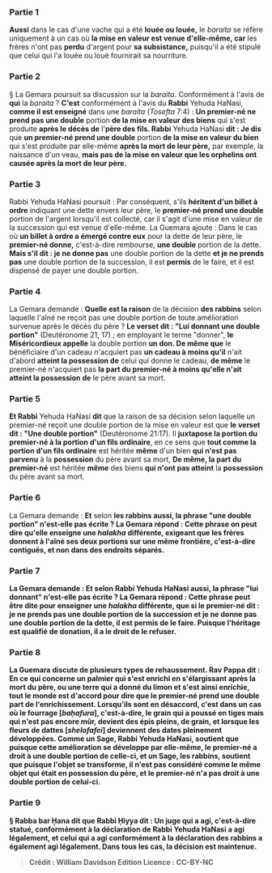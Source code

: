 
### Partie 1
<b>Aussi</b> dans le cas d'une vache qui a été <b>louée ou louée,</b> le <i>baraita</i> se réfère uniquement à un cas où <b>la mise en valeur est venue d'elle-même, car</b> les frères n'ont pas <b>perdu</b> d'argent pour <b>sa subsistance,</b> puisqu'il a été stipulé que celui qui l'a louée ou loué fournirait sa nourriture.

### Partie 2
§ La Gemara poursuit sa discussion sur la <i>baraita</i>. Conformément à l'avis de <b>qui</b> la <i>baraita</i> ? <b>C'est</b> conformément à l'avis du <b>Rabbi</b> Yehuda HaNasi, <b>comme il est enseigné</b> dans une <i>baraita</i> (<i>Tosefta</i> 7:4) : <b>Un premier-né ne prend pas une double</b> portion <b>de la mise en valeur des biens</b> qui s'est produite <b>après le décès de</b> l'<b>père des fils. Rabbi</b> Yehuda HaNasi <b>dit : Je dis</b> que <b>un premier-né prend une double</b> portion <b>de la mise en valeur du bien</b> qui s'est produite par elle-même <b>après la mort de leur père,</b> par exemple, la naissance d'un veau, <b>mais pas de la mise en valeur que les orphelins ont causée après la mort de leur père.</b>

### Partie 3
Rabbi Yehuda HaNasi poursuit : Par conséquent, s'ils <b>héritent d'un billet à ordre</b> indiquant une dette envers leur père, le <b>premier-né prend une double</b> portion de l'argent lorsqu'il est collecté, car il s'agit d'une mise en valeur de la succession qui est venue d'elle-même. La Guemara ajoute : Dans le cas où <b>un billet à ordre a émergé contre eux</b> pour la dette de leur père, le <b>premier-né donne,</b> c'est-à-dire rembourse, <b>une double</b> portion de la dette. <b>Mais s'il dit : je ne donne pas</b> une double portion de la dette <b>et je ne prends pas</b> une double portion de la succession, il est <b>permis</b> de le faire, et il est dispensé de payer une double portion.

### Partie 4
La Gemara demande : <b>Quelle est la raison</b> de la décision <b>des rabbins</b> selon laquelle l'aîné ne reçoit pas une double portion de toute amélioration survenue après le décès du père ? <b>Le verset dit : "Lui donnant une double portion"</b> (Deutéronome 21, 17) ; en employant le terme "donner", <b>le Miséricordieux appelle</b> la double portion <b>un don. De même que</b> le bénéficiaire d'un cadeau n'acquiert pas <b>un cadeau à moins qu'il</b> n'ait d'abord <b>atteint la possession de</b> celui qui donne le cadeau, <b>de même</b> le premier-né n'acquiert pas <b>la part du premier-né à moins qu'elle n'ait atteint la possession de</b> le père avant sa mort.

### Partie 5
<b>Et Rabbi</b> Yehuda HaNasi <b>dit</b> que la raison de sa décision selon laquelle un premier-né reçoit une double portion de la mise en valeur est que <b>le verset dit : "Une double portion"</b> (Deutéronome 21:17). Il <b>juxtapose la portion du premier-né à la portion d'un fils ordinaire</b>, en ce sens que <b>tout comme la portion d'un fils ordinaire</b> est héritée <b>même</b> d'un bien <b>qui n'est pas parvenu</b> à la <b>possession</b> du père avant sa mort, <b>De même, la part du premier-né</b> est héritée <b>même</b> des biens <b>qui n'ont pas atteint</b> la <b>possession</b> du père avant sa mort.

### Partie 6
La Gemara demande : <b>Et</b> selon <b>les rabbins aussi, la phrase <b>"une double portion" n'est-elle pas écrite ?</b> La Gemara répond : <b>Cette phrase</b> on peut dire qu'elle enseigne une <i>halakha</i> différente, exigeant que les frères <b>donnent</b> à l'aîné ses deux portions <b>sur une même frontière,</b> c'est-à-dire contiguës, et non dans des endroits séparés.

### Partie 7
La Gemara demande : <b>Et</b> selon <b>Rabbi</b> Yehuda HaNasi <b>aussi, la phrase <b>"lui donnant" n'est-elle pas écrite ?</b> La Gemara répond : <b>Cette</b> phrase peut être dite pour enseigner une <i>halakha</i> différente, <b>que si</b> le premier-né <b>dit : je ne prends pas</b> une double portion de la succession <b>et je ne donne pas</b> une double portion de la dette, il est <b>permis</b> de le faire. Puisque l'héritage est qualifié de donation, il a le droit de le refuser.

### Partie 8
La Guemara discute de plusieurs types de rehaussement. <b>Rav Pappa dit :</b> En ce qui concerne <b>un palmier qui</b> s'est enrichi en <b>s'élargissant</b> après la mort du père, ou <b>une terre qui a donné du limon</b> et s'est ainsi enrichie, <b>tout le monde est d'accord pour dire que</b> le premier-né <b>prend</b> une double part de l'enrichissement. <b>Lorsqu'ils sont en désaccord</b>, c'est dans un cas <b>où le fourrage [<i>baḥafura</i>],</b> c'est-à-dire, le grain qui a poussé en tiges mais qui n'est pas encore mûr, <b>devient des épis pleins,</b> de grain, et lorsque les <b>fleurs de dattes [<i>shelofafei</i>] deviennent</b> des <b>dates pleinement développées. </b> Comme un <b>Sage,</b> Rabbi Yehuda HaNasi, <b>soutient</b> que puisque cette <b>amélioration</b> se développe <b>par elle-même,</b> le premier-né a droit à une double portion de celle-ci, <b>et</b> un <b>Sage, </b> les rabbins, <b>soutient</b> que puisque l'objet <b>se transforme,</b> il n'est pas considéré comme le même objet qui était en possession du père, et le premier-né n'a pas droit à une double portion de celui-ci.

### Partie 9
§ <b>Rabba bar Ḥana dit</b> que <b>Rabbi Ḥiyya dit :</b> Un juge qui <b>a agi,</b> c'est-à-dire statué, <b>conformément à la déclaration de Rabbi</b> Yehuda HaNasi <b>a agi</b> légalement, et celui qui a agi <b>conformément à la déclaration des rabbins a</b> également <b>agi</b> légalement. Dans tous les cas, la décision est maintenue.

>Crédit : William Davidson Edition
>Licence : CC-BY-NC